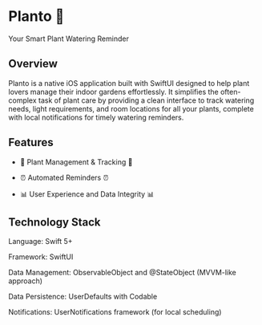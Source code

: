#  Planto 🌱 
Your Smart Plant Watering Reminder


## Overview

Planto is a native iOS application built with SwiftUI designed to help plant lovers manage their indoor gardens effortlessly. It simplifies the often-complex task of plant care by providing a clean interface to track watering needs, light requirements, and room locations for all your plants, complete with local notifications for timely watering reminders.



## Features

- 🌿 Plant Management & Tracking 🌿
 
- ⏰ Automated Reminders ⏰

- 📊 User Experience and Data Integrity 📊



## Technology Stack

Language: Swift 5+

Framework: SwiftUI

Data Management: ObservableObject and @StateObject (MVVM-like approach)

Data Persistence: UserDefaults with Codable

Notifications: UserNotifications framework (for local scheduling)
